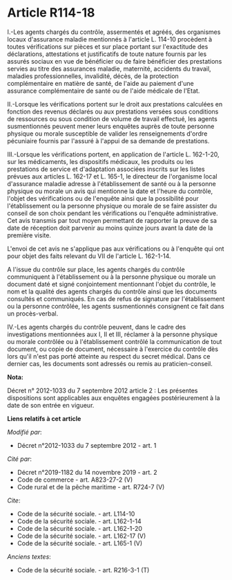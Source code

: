 # Article R114-18

I.-Les agents chargés du contrôle, assermentés et agréés, des organismes locaux d'assurance maladie mentionnés à l'article L.
114-10 procèdent à toutes vérifications sur pièces et sur place portant sur l'exactitude des déclarations, attestations et
justificatifs de toute nature fournis par les assurés sociaux en vue de bénéficier ou de faire bénéficier des prestations
servies au titre des assurances maladie, maternité, accidents du travail, maladies professionnelles, invalidité, décès, de la
protection complémentaire en matière de santé, de l'aide au paiement d'une assurance complémentaire de santé ou de l'aide
médicale de l'Etat. 

II.-Lorsque les vérifications portent sur le droit aux prestations calculées en fonction des revenus déclarés ou aux
prestations versées sous conditions de ressources ou sous condition de volume de travail effectué, les agents susmentionnés
peuvent mener leurs enquêtes auprès de toute personne physique ou morale susceptible de valider les renseignements d'ordre
pécuniaire fournis par l'assuré à l'appui de sa demande de prestations. 

III.-Lorsque les vérifications portent, en application de l'article L. 162-1-20, sur les médicaments, les dispositifs
médicaux, les produits ou les prestations de service et d'adaptation associées inscrits sur les listes prévues aux articles
L. 162-17 et L. 165-1, le directeur de l'organisme local d'assurance maladie adresse à l'établissement de santé ou à la
personne physique ou morale un avis qui mentionne la date et l'heure du contrôle, l'objet des vérifications ou de l'enquête
ainsi que la possibilité pour l'établissement ou la personne physique ou morale de se faire assister du conseil de son choix
pendant les vérifications ou l'enquête administrative. Cet avis transmis par tout moyen permettant de rapporter la preuve de
sa date de réception doit parvenir au moins quinze jours avant la date de la première visite. 

L'envoi de cet avis ne s'applique pas aux vérifications ou à l'enquête qui ont pour objet des faits relevant du VII de
l'article L. 162-1-14. 

A l'issue du contrôle sur place, les agents chargés du contrôle communiquent à l'établissement ou à la personne physique ou
morale un document daté et signé conjointement mentionnant l'objet du contrôle, le nom et la qualité des agents chargés du
contrôle ainsi que les documents consultés et communiqués. En cas de refus de signature par l'établissement ou la personne
contrôlée, les agents susmentionnés consignent ce fait dans un procès-verbal. 

IV.-Les agents chargés du contrôle peuvent, dans le cadre des investigations mentionnées aux I, II et III, réclamer à la
personne physique ou morale contrôlée ou à l'établissement contrôlé la communication de tout document, ou copie de document,
nécessaire à l'exercice du contrôle dès lors qu'il n'est pas porté atteinte au respect du secret médical. Dans ce dernier
cas, les documents sont adressés ou remis au praticien-conseil.

**Nota:**

Décret n° 2012-1033 du 7 septembre 2012 article 2 : Les présentes dispositions sont applicables aux enquêtes engagées
postérieurement à la date de son entrée en vigueur.

**Liens relatifs à cet article**

_Modifié par_:

  - Décret n°2012-1033 du 7 septembre 2012 - art. 1

_Cité par_:

  - Décret n°2019-1182 du 14 novembre 2019 - art. 2
  - Code de commerce - art. A823-27-2 (V)
  - Code rural et de la pêche maritime - art. R724-7 (V)

_Cite_:

  - Code de la sécurité sociale. - art. L114-10
  - Code de la sécurité sociale. - art. L162-1-14
  - Code de la sécurité sociale. - art. L162-1-20
  - Code de la sécurité sociale. - art. L162-17 (V)
  - Code de la sécurité sociale. - art. L165-1 (V)

_Anciens textes_:

  - Code de la sécurité sociale. - art. R216-3-1 (T)
